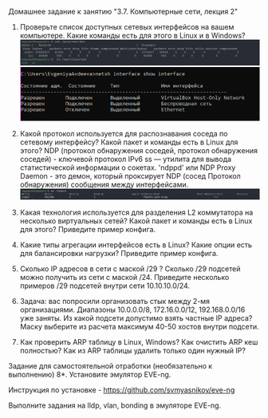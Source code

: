 Домашнее задание к занятию "3.7. Компьютерные сети, лекция 2"

1. Проверьте список доступных сетевых интерфейсов на вашем компьютере. Какие команды есть для этого в Linux и в Windows?
![img.png](img.png)
![img_2.png](img_2.png)
2. Какой протокол используется для распознавания соседа по сетевому интерфейсу? Какой пакет и команды есть в Linux для этого?
NDP (протокол обнаружения соседей, протокол обнаружения соседей) - ключевой протокол IPv6
ss — утилита для вывода статистической информации о сокетах.
'ndppd' или NDP Proxy Daemon - это демон, который проксирует NDP (сосед Протокол обнаружения) сообщения между интерфейсами.
![img_3.png](img_3.png)

4. Какая технология используется для разделения L2 коммутатора на несколько виртуальных сетей? Какой пакет и команды есть в Linux для этого? Приведите пример конфига.

5. Какие типы агрегации интерфейсов есть в Linux? Какие опции есть для балансировки нагрузки? Приведите пример конфига.

6. Сколько IP адресов в сети с маской /29 ? Сколько /29 подсетей можно получить из сети с маской /24. Приведите несколько примеров /29 подсетей внутри сети 10.10.10.0/24.

7. Задача: вас попросили организовать стык между 2-мя организациями. Диапазоны 10.0.0.0/8, 172.16.0.0/12, 192.168.0.0/16 уже заняты. Из какой подсети допустимо взять частные IP адреса? Маску выберите из расчета максимум 40-50 хостов внутри подсети.

8. Как проверить ARP таблицу в Linux, Windows? Как очистить ARP кеш полностью? Как из ARP таблицы удалить только один нужный IP?

Задание для самостоятельной отработки (необязательно к выполнению)
8*. Установите эмулятор EVE-ng.

Инструкция по установке - https://github.com/svmyasnikov/eve-ng

Выполните задания на lldp, vlan, bonding в эмуляторе EVE-ng.
